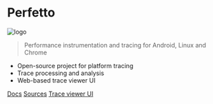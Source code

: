 # Perfetto

![logo](https://ui.perfetto.dev/assets/logo-3d.png ':size=350')

> Performance instrumentation and tracing for Android, Linux and Chrome

* Open-source project for platform tracing
* Trace processing and analysis
* Web-based trace viewer UI

[Docs](#perfetto-performance-instrumentation-and-tracing)
[Sources](https://android.googlesource.com/platform/external/perfetto/)
[Trace viewer UI](https://ui.perfetto.dev)